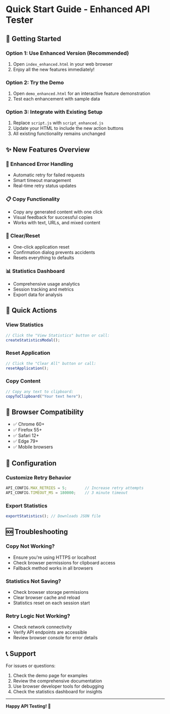 # Quick Start Guide - Enhanced API Tester

## 🚀 Getting Started

### Option 1: Use Enhanced Version (Recommended)
1. Open `index_enhanced.html` in your web browser
2. Enjoy all the new features immediately!

### Option 2: Try the Demo
1. Open `demo_enhanced.html` for an interactive feature demonstration
2. Test each enhancement with sample data

### Option 3: Integrate with Existing Setup
1. Replace `script.js` with `script_enhanced.js`
2. Update your HTML to include the new action buttons
3. All existing functionality remains unchanged

## ✨ New Features Overview

### 🔄 Enhanced Error Handling
- Automatic retry for failed requests
- Smart timeout management
- Real-time retry status updates

### 📋 Copy Functionality
- Copy any generated content with one click
- Visual feedback for successful copies
- Works with text, URLs, and mixed content

### 🧹 Clear/Reset
- One-click application reset
- Confirmation dialog prevents accidents
- Resets everything to defaults

### 📊 Statistics Dashboard
- Comprehensive usage analytics
- Session tracking and metrics
- Export data for analysis

## 🎯 Quick Actions

### View Statistics
```javascript
// Click the "View Statistics" button or call:
createStatisticsModal();
```

### Reset Application
```javascript
// Click the "Clear All" button or call:
resetApplication();
```

### Copy Content
```javascript
// Copy any text to clipboard:
copyToClipboard("Your text here");
```

## 📱 Browser Compatibility

- ✅ Chrome 60+
- ✅ Firefox 55+
- ✅ Safari 12+
- ✅ Edge 79+
- ✅ Mobile browsers

## 🔧 Configuration

### Customize Retry Behavior
```javascript
API_CONFIG.MAX_RETRIES = 5;        // Increase retry attempts
API_CONFIG.TIMEOUT_MS = 180000;    // 3 minute timeout
```

### Export Statistics
```javascript
exportStatistics(); // Downloads JSON file
```

## 🆘 Troubleshooting

### Copy Not Working?
- Ensure you're using HTTPS or localhost
- Check browser permissions for clipboard access
- Fallback method works in all browsers

### Statistics Not Saving?
- Check browser storage permissions
- Clear browser cache and reload
- Statistics reset on each session start

### Retry Logic Not Working?
- Check network connectivity
- Verify API endpoints are accessible
- Review browser console for error details

## 📞 Support

For issues or questions:
1. Check the demo page for examples
2. Review the comprehensive documentation
3. Use browser developer tools for debugging
4. Check the statistics dashboard for insights

---

**Happy API Testing! 🎉**
